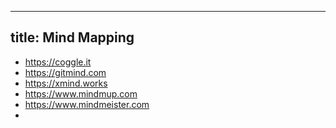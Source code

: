 
---
title: Mind Mapping
---
- https://coggle.it
- https://gitmind.com
- https://xmind.works
- https://www.mindmup.com
- https://www.mindmeister.com
- 
